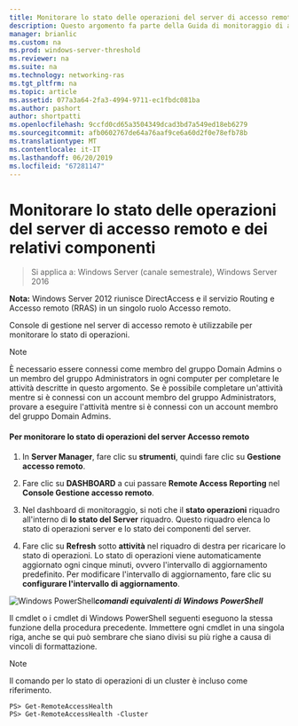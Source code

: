 ```yaml
---
title: Monitorare lo stato delle operazioni del server di accesso remoto e dei relativi componenti
description: Questo argomento fa parte della Guida di monitoraggio di accesso remoto e l'Accounting in Windows Server 2016.
manager: brianlic
ms.custom: na
ms.prod: windows-server-threshold
ms.reviewer: na
ms.suite: na
ms.technology: networking-ras
ms.tgt_pltfrm: na
ms.topic: article
ms.assetid: 077a3a64-2fa3-4994-9711-ec1fbdc081ba
ms.author: pashort
author: shortpatti
ms.openlocfilehash: 9ccfd0cd65a3504349dcad3bd7a549ed18eb6279
ms.sourcegitcommit: afb0602767de64a76aaf9ce6a60d2f0e78efb78b
ms.translationtype: MT
ms.contentlocale: it-IT
ms.lasthandoff: 06/20/2019
ms.locfileid: "67281147"
---
```

# <a name="monitor-the-operations-status-of-the-remote-access-server-and-its-components"></a>Monitorare lo stato delle operazioni del server di accesso remoto e dei relativi componenti

>Si applica a: Windows Server (canale semestrale), Windows Server 2016

**Nota:** Windows Server 2012 riunisce DirectAccess e il servizio Routing e Accesso remoto (RRAS) in un singolo ruolo Accesso remoto.  
  
Console di gestione nel server di accesso remoto è utilizzabile per monitorare lo stato di operazioni.  
  
> [!NOTE]  
> È necessario essere connessi come membro del gruppo Domain Admins o un membro del gruppo Administrators in ogni computer per completare le attività descritte in questo argomento. Se è possibile completare un'attività mentre si è connessi con un account membro del gruppo Administrators, provare a eseguire l'attività mentre si è connessi con un account membro del gruppo Domain Admins.  
  
#### <a name="to-monitor-the-remote-access-server-operations-status"></a>Per monitorare lo stato di operazioni del server Accesso remoto  
  
1.  In **Server Manager**, fare clic su **strumenti**, quindi fare clic su **Gestione accesso remoto**.  
  
2.  Fare clic su **DASHBOARD** a cui passare **Remote Access Reporting** nel **Console Gestione accesso remoto**.  
  
3.  Nel dashboard di monitoraggio, si noti che il **stato operazioni** riquadro all'interno di **lo stato del Server** riquadro. Questo riquadro elenca lo stato di operazioni server e lo stato dei componenti del server.  
  
4.  Fare clic su **Refresh** sotto **attività** nel riquadro di destra per ricaricare lo stato di operazioni. Lo stato di operazioni viene automaticamente aggiornato ogni cinque minuti, ovvero l'intervallo di aggiornamento predefinito. Per modificare l'intervallo di aggiornamento, fare clic su **configurare l'intervallo di aggiornamento**.  
  
![Windows PowerShell](../../../media/Monitor-the-operations-status-of-the-Remote-Access-server-and-its-components/PowerShellLogoSmall.gif)***<em>comandi equivalenti di Windows PowerShell</em>***  
  
Il cmdlet o i cmdlet di Windows PowerShell seguenti eseguono la stessa funzione della procedura precedente. Immettere ogni cmdlet in una singola riga, anche se qui può sembrare che siano divisi su più righe a causa di vincoli di formattazione.  
  
> [!NOTE]  
> Il comando per lo stato di operazioni di un cluster è incluso come riferimento.  
  
```  
PS> Get-RemoteAccessHealth  
PS> Get-RemoteAccessHealth -Cluster  
```  
  


